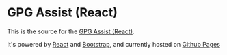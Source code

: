 # GPG Assist (React)

This is the source for the [GPG Assist (React)](https://pedrolamas.github.io/gpg-assist-react/).

It's powered by [React](https://facebook.github.io/react/) and [Bootstrap](http://getbootstrap.com), and currently hosted on [Github Pages](https://pages.github.com)
